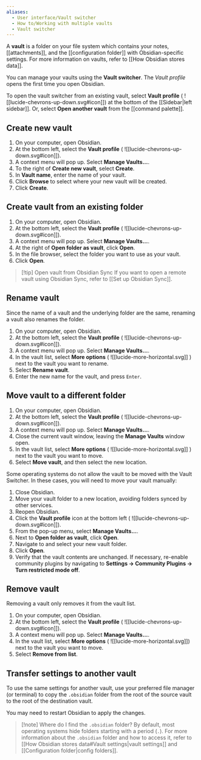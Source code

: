```yaml
---
aliases:
  - User interface/Vault switcher
  - How to/Working with multiple vaults
  - Vault switcher
---
```

A **vault** is a folder on your file system which contains your notes, [[attachments]], and the [[configuration folder]] with Obsidian-specific settings. For more information on vaults, refer to [[How Obsidian stores data]].

You can manage your vaults using the **Vault switcher**. The *Vault profile* opens the first time you open Obsidian.

To open the vault switcher from an existing vault, select **Vault profile** ( ![[lucide-chevrons-up-down.svg#icon]]) at the bottom of the [[Sidebar|left sidebar]]. Or, select **Open another vault** from the [[command palette]].

## Create new vault

1. On your computer, open Obsidian.
2. At the bottom left, select the **Vault profile** ( ![[lucide-chevrons-up-down.svg#icon]]).
3. A context menu will pop up. Select **Manage Vaults...**.
3. To the right of **Create new vault**, select **Create**.
4. In **Vault name**, enter the name of your vault.
5. Click **Browse** to select where your new vault will be created.
6. Click **Create**.

## Create vault from an existing folder

1. On your computer, open Obsidian.
2. At the bottom left, select the **Vault profile** ( ![[lucide-chevrons-up-down.svg#icon]]).
3. A context menu will pop up. Select **Manage Vaults...**.
3. At the right of **Open folder as vault**, click **Open**.
4. In the file browser, select the folder you want to use as your vault.
5. Click **Open**.

> [!tip] Open vault from Obsidian Sync
> If you want to open a remote vault using Obsidian Sync, refer to [[Set up Obsidian Sync]].

## Rename vault

Since the name of a vault and the underlying folder are the same, renaming a vault also renames the folder.

1. On your computer, open Obsidian.
2. At the bottom left, select the **Vault profile** ( ![[lucide-chevrons-up-down.svg#icon]]).
3. A context menu will pop up. Select **Manage Vaults...**.
4. In the vault list, select **More options** ( ![[lucide-more-horizontal.svg]] ) next to the vault you want to rename.
5. Select **Rename vault**.
6. Enter the new name for the vault, and press `Enter`.

## Move vault to a different folder

1. On your computer, open Obsidian.
2. At the bottom left, select the **Vault profile** ( ![[lucide-chevrons-up-down.svg#icon]]).
3. A context menu will pop up. Select **Manage Vaults...**.
4. Close the current vault window, leaving the **Manage Vaults** window open.
5. In the vault list, select **More options** ( ![[lucide-more-horizontal.svg]] ) next to the vault you want to move.
6. Select **Move vault**, and then select the new location.

Some operating systems do not allow the vault to be moved with the Vault Switcher. In these cases, you will need to move your vault manually:

1. Close Obsidian.
2. Move your vault folder to a new location, avoiding folders synced by other services.
3. Reopen Obsidian.
4. Click the **Vault profile** icon at the bottom left ( ![[lucide-chevrons-up-down.svg#icon]]).
5. From the pop-up menu, select **Manage Vaults...**.
6. Next to **Open folder as vault**, click **Open**.
7. Navigate to and select your new vault folder.
8. Click **Open**.
9. Verify that the vault contents are unchanged. If necessary, re-enable community plugins by navigating to **Settings → Community Plugins → Turn restricted mode off**.

## Remove vault

Removing a vault only removes it from the vault list. 

1. On your computer, open Obsidian.
2. At the bottom left, select the **Vault profile** ( ![[lucide-chevrons-up-down.svg#icon]]).
3. A context menu will pop up. Select **Manage Vaults...**.
4. In the vault list, select **More options** ( ![[lucide-more-horizontal.svg]]) next to the vault you want to move.
5. Select **Remove from list**.

## Transfer settings to another vault

To use the same settings for another vault, use your preferred file manager (or terminal) to copy the `.obsidian` folder from the root of the source vault to the root of the destination vault.

You may need to restart Obsidian to apply the changes.

> [!note] Where do I find the `.obsidian` folder?
> By default, most operating systems hide folders starting with a period (`.`). For more information about the `.obsidian` folder and how to access it, refer to [[How Obsidian stores data#Vault settings|vault settings]] and [[Configuration folder|config folders]].
